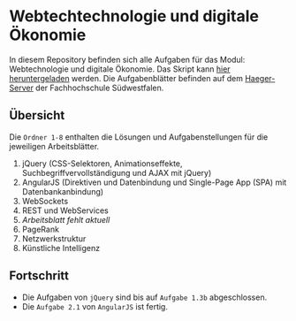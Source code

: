 # Webtechtechnologie und digitale Ökonomie
In diesem Repository befinden sich alle Aufgaben für das Modul: Webtechnologie und digitale Ökonomie. Das Skript kann [hier heruntergeladen](https://www4.fh-swf.de/media/WebTech-2.pdf) werden. Die Aufgabenblätter befinden auf dem [Haeger-Server](http://haegar.fh-swf.de/Webtechnologie/Aufgaben/) der Fachhochschule Südwestfalen.
## Übersicht
Die `Ordner 1-8` enthalten die Lösungen und Aufgabenstellungen für die jeweiligen Arbeitsblätter.
1. jQuery (CSS-Selektoren, Animationseffekte, Suchbegriffvervollständigung und AJAX mit jQuery)
2. AngularJS (Direktiven und Datenbindung und Single-Page App (SPA) mit Datenbankanbindung)
3. WebSockets
4. REST und WebServices
5. _Arbeitsblatt fehlt aktuell_
6. PageRank
7. Netzwerkstruktur
8. Künstliche Intelligenz
## Fortschritt
- Die Aufgaben von `jQuery` sind bis auf `Aufgabe 1.3b` abgeschlossen.
- Die `Aufgabe 2.1` von `AngularJS` ist fertig.